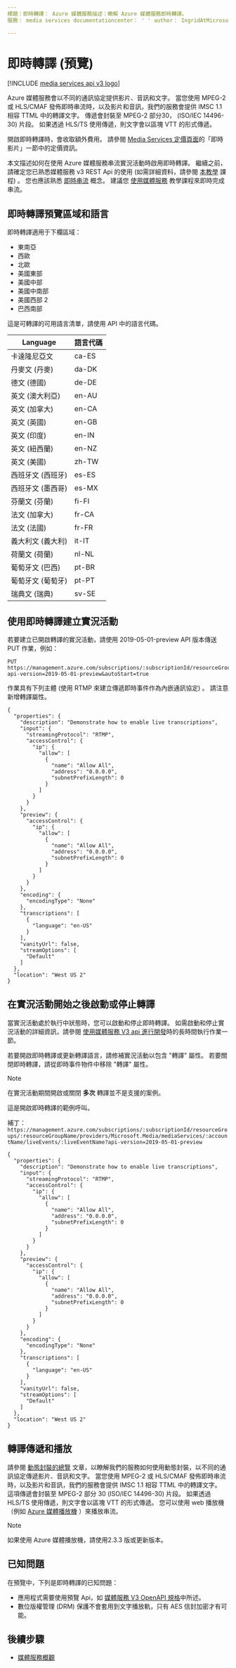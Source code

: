 ```yaml
---
標題：即時轉譯： Azure 媒體服務描述：瞭解 Azure 媒體服務即時轉譯。  
服務： media services documentationcenter： ' ' author： IngridAtMicrosoft manager： femila editor： ' ' ms. service： media-services ms. 工作負載： media ms.tgt_pltfrm： na ms. ms.devlang： ne ms. 主題： how to ms. date： 08/31/2020 ms. author： inhenkel

---
```


# <a name="live-transcription-preview"></a>即時轉譯 (預覽) 

[!INCLUDE [media services api v3 logo](./includes/v3-hr.md)]

Azure 媒體服務會以不同的通訊協定提供影片、音訊和文字。 當您使用 MPEG-2 或 HLS/CMAF 發佈即時串流時，以及影片和音訊，我們的服務會提供 IMSC 1.1 相容 TTML 中的轉譯文字。 傳遞會封裝至 MPEG-2 部分30， (ISO/IEC 14496-30) 片段。 如果透過 HLS/TS 使用傳遞，則文字會以區塊 VTT 的形式傳遞。

開啟即時轉譯時，會收取額外費用。 請參閱 [Media Services 定價頁面](https://azure.microsoft.com/pricing/details/media-services/)的「即時影片」一節中的定價資訊。

本文描述如何在使用 Azure 媒體服務串流實況活動時啟用即時轉譯。 繼續之前，請確定您已熟悉媒體服務 v3 REST Api 的使用 (如需詳細資料，請參閱 [本教學](stream-files-tutorial-with-rest.md) 課程) 。 您也應該熟悉 [即時串流](live-streaming-overview.md) 概念。 建議您 [使用媒體服務](stream-live-tutorial-with-api.md) 教學課程來即時完成串流。

## <a name="live-transcription-preview-regions-and-languages"></a>即時轉譯預覽區域和語言

即時轉譯適用于下欄區域：

- 東南亞
- 西歐
- 北歐
- 美國東部
- 美國中部
- 美國中南部
- 美國西部 2
- 巴西南部

這是可轉譯的可用語言清單，請使用 API 中的語言代碼。

| Language | 語言代碼 |
| -------- | ------------- |
| 卡達隆尼亞文  | ca-ES |
| 丹麥文 (丹麥) | da-DK |
| 德文 (德國) | de-DE |
| 英文 (澳大利亞) | en-AU |
| 英文 (加拿大) | en-CA |
| 英文 (英國) | en-GB |
| 英文 (印度) | en-IN |
| 英文 (紐西蘭) | en-NZ |
| 英文 (美國) | zh-TW |
| 西班牙文 (西班牙) | es-ES |
| 西班牙文 (墨西哥) | es-MX |
| 芬蘭文 (芬蘭) | fi-FI |
| 法文 (加拿大) | fr-CA |
| 法文 (法國) | fr-FR |
| 義大利文 (義大利) | it-IT |
| 荷蘭文 (荷蘭) | nl-NL |
| 葡萄牙文 (巴西) | pt-BR |
| 葡萄牙文 (葡萄牙) | pt-PT |
| 瑞典文 (瑞典) | sv-SE |

## <a name="create-the-live-event-with-live-transcription"></a>使用即時轉譯建立實況活動

若要建立已開啟轉譯的實況活動，請使用 2019-05-01-preview API 版本傳送 PUT 作業，例如：

```
PUT https://management.azure.com/subscriptions/:subscriptionId/resourceGroups/:resourceGroupName/providers/Microsoft.Media/mediaServices/:accountName/liveEvents/:liveEventName?api-version=2019-05-01-preview&autoStart=true 
```

作業具有下列主體 (使用 RTMP 來建立傳遞即時事件作為內嵌通訊協定) 。 請注意新增轉譯屬性。

```
{
  "properties": {
    "description": "Demonstrate how to enable live transcriptions",
    "input": {
      "streamingProtocol": "RTMP",
      "accessControl": {
        "ip": {
          "allow": [
            {
              "name": "Allow All",
              "address": "0.0.0.0",
              "subnetPrefixLength": 0
            }
          ]
        }
      }
    },
    "preview": {
      "accessControl": {
        "ip": {
          "allow": [
            {
              "name": "Allow All",
              "address": "0.0.0.0",
              "subnetPrefixLength": 0
            }
          ]
        }
      }
    },
    "encoding": {
      "encodingType": "None"
    },
    "transcriptions": [
      {
        "language": "en-US"
      }
    ],
    "vanityUrl": false,
    "streamOptions": [
      "Default"
    ]
  },
  "location": "West US 2"
}
```

## <a name="start-or-stop-transcription-after-the-live-event-has-started"></a>在實況活動開始之後啟動或停止轉譯

當實況活動處於執行中狀態時，您可以啟動和停止即時轉譯。 如需啟動和停止實況活動的詳細資訊，請參閱 [使用媒體服務 V3 api 進行開發](media-services-apis-overview.md#long-running-operations)時的長時間執行作業一節。

若要開啟即時轉譯或更新轉譯語言，請修補實況活動以包含 "轉譯" 屬性。 若要關閉即時轉譯，請從即時事件物件中移除 "轉譯" 屬性。  

> [!NOTE]
> 在實況活動期間開啟或關閉 **多次** 轉譯並不是支援的案例。

這是開啟即時轉譯的範例呼叫。

補丁： ```https://management.azure.com/subscriptions/:subscriptionId/resourceGroups/:resourceGroupName/providers/Microsoft.Media/mediaServices/:accountName/liveEvents/:liveEventName?api-version=2019-05-01-preview```

```
{
  "properties": {
    "description": "Demonstrate how to enable live transcriptions", 
    "input": {
      "streamingProtocol": "RTMP",
      "accessControl": {
        "ip": {
          "allow": [
            {
              "name": "Allow All",
              "address": "0.0.0.0",
              "subnetPrefixLength": 0
            }
          ]
        }
      }
    },
    "preview": {
      "accessControl": {
        "ip": {
          "allow": [
            {
              "name": "Allow All",
              "address": "0.0.0.0",
              "subnetPrefixLength": 0
            }
          ]
        }
      }
    },
    "encoding": {
      "encodingType": "None"
    },
    "transcriptions": [
      {
        "language": "en-US"
      }
    ],
    "vanityUrl": false,
    "streamOptions": [
      "Default"
    ]
  },
  "location": "West US 2"
}
```

## <a name="transcription-delivery-and-playback"></a>轉譯傳遞和播放

請參閱 [動態封裝的總覽](dynamic-packaging-overview.md#to-prepare-your-source-files-for-delivery) 文章，以瞭解我們的服務如何使用動態封裝，以不同的通訊協定傳遞影片、音訊和文字。 當您使用 MPEG-2 或 HLS/CMAF 發佈即時串流時，以及影片和音訊，我們的服務會提供 IMSC 1.1 相容 TTML 中的轉譯文字。 這項傳遞會封裝至 MPEG-2 部分 30 (ISO/IEC 14496-30) 片段。 如果透過 HLS/TS 使用傳遞，則文字會以區塊 VTT 的形式傳遞。 您可以使用 web 播放機（例如 [Azure 媒體播放機](use-azure-media-player.md) ）來播放串流。  

> [!NOTE]
> 如果使用 Azure 媒體播放機，請使用2.3.3 版或更新版本。

## <a name="known-issues"></a>已知問題

在預覽中，下列是即時轉譯的已知問題：

- 應用程式需要使用預覽 Api，如 [媒體服務 V3 OpenAPI 規格](https://github.com/Azure/azure-rest-api-specs/blob/master/specification/mediaservices/resource-manager/Microsoft.Media/preview/2019-05-01-preview/streamingservice.json)中所述。
- 數位版權管理 (DRM) 保護不會套用到文字播放軌，只有 AES 信封加密才有可能。

## <a name="next-steps"></a>後續步驟

* [媒體服務概觀](media-services-overview.md)
